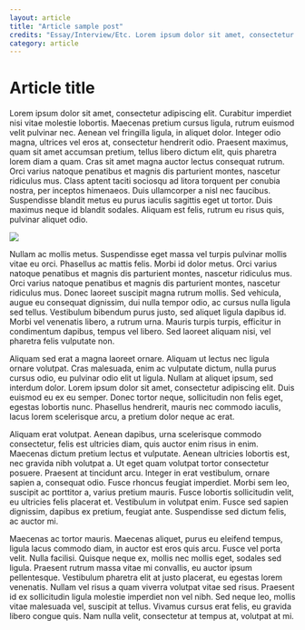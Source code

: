 ```yaml
---
layout: article
title: "Article sample post"
credits: "Essay/Interview/Etc. Lorem ipsum dolor sit amet, consectetur adipiscing elit"
category: article
---
```


Article title
============

Lorem ipsum dolor sit amet, consectetur adipiscing elit. Curabitur imperdiet nisi vitae molestie lobortis. Maecenas pretium cursus ligula, rutrum euismod velit pulvinar nec. Aenean vel fringilla ligula, in aliquet dolor. Integer odio magna, ultrices vel eros at, consectetur hendrerit odio. Praesent maximus, quam sit amet accumsan pretium, tellus libero dictum elit, quis pharetra lorem diam a quam. Cras sit amet magna auctor lectus consequat rutrum. Orci varius natoque penatibus et magnis dis parturient montes, nascetur ridiculus mus. Class aptent taciti sociosqu ad litora torquent per conubia nostra, per inceptos himenaeos. Duis ullamcorper a nisl nec faucibus. Suspendisse blandit metus eu purus iaculis sagittis eget ut tortor. Duis maximus neque id blandit sodales. Aliquam est felis, rutrum eu risus quis, pulvinar aliquet odio.

![](https://placehold.co/1200x800)

Nullam ac mollis metus. Suspendisse eget massa vel turpis pulvinar mollis vitae eu orci. Phasellus ac mattis felis. Morbi id dolor metus. Orci varius natoque penatibus et magnis dis parturient montes, nascetur ridiculus mus. Orci varius natoque penatibus et magnis dis parturient montes, nascetur ridiculus mus. Donec laoreet suscipit magna rutrum mollis. Sed vehicula, augue eu consequat dignissim, dui nulla tempor odio, ac cursus nulla ligula sed tellus. Vestibulum bibendum purus justo, sed aliquet ligula dapibus id. Morbi vel venenatis libero, a rutrum urna. Mauris turpis turpis, efficitur in condimentum dapibus, tempus vel libero. Sed laoreet aliquam nisi, vel pharetra felis vulputate non.

Aliquam sed erat a magna laoreet ornare. Aliquam ut lectus nec ligula ornare volutpat. Cras malesuada, enim ac vulputate dictum, nulla purus cursus odio, eu pulvinar odio elit ut ligula. Nullam at aliquet ipsum, sed interdum dolor. Lorem ipsum dolor sit amet, consectetur adipiscing elit. Duis euismod eu ex eu semper. Donec tortor neque, sollicitudin non felis eget, egestas lobortis nunc. Phasellus hendrerit, mauris nec commodo iaculis, lacus lorem scelerisque arcu, a pretium dolor neque ac erat.

Aliquam erat volutpat. Aenean dapibus, urna scelerisque commodo consectetur, felis est ultricies diam, quis auctor enim risus in enim. Maecenas dictum pretium lectus et vulputate. Aenean ultricies lobortis est, nec gravida nibh volutpat a. Ut eget quam volutpat tortor consectetur posuere. Praesent at tincidunt arcu. Integer in erat vestibulum, ornare sapien a, consequat odio. Fusce rhoncus feugiat imperdiet. Morbi sem leo, suscipit ac porttitor a, varius pretium mauris. Fusce lobortis sollicitudin velit, eu ultricies felis placerat et. Vestibulum in volutpat enim. Fusce sed sapien dignissim, dapibus ex pretium, feugiat ante. Suspendisse sed dictum felis, ac auctor mi.

Maecenas ac tortor mauris. Maecenas aliquet, purus eu eleifend tempus, ligula lacus commodo diam, in auctor est eros quis arcu. Fusce vel porta velit. Nulla facilisi. Quisque neque ex, mollis nec mollis eget, sodales sed ligula. Praesent rutrum massa vitae mi convallis, eu auctor ipsum pellentesque. Vestibulum pharetra elit at justo placerat, eu egestas lorem venenatis. Nullam vel risus a quam viverra volutpat vitae sed risus. Praesent id ex sollicitudin ligula molestie imperdiet non vel nibh. Sed neque leo, mollis vitae malesuada vel, suscipit at tellus. Vivamus cursus erat felis, eu gravida libero congue quis. Nam nulla velit, consectetur at tempus at, volutpat at mi. 
